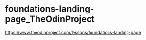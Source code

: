 # foundations-landing-page_TheOdinProject

https://www.theodinproject.com/lessons/foundations-landing-page